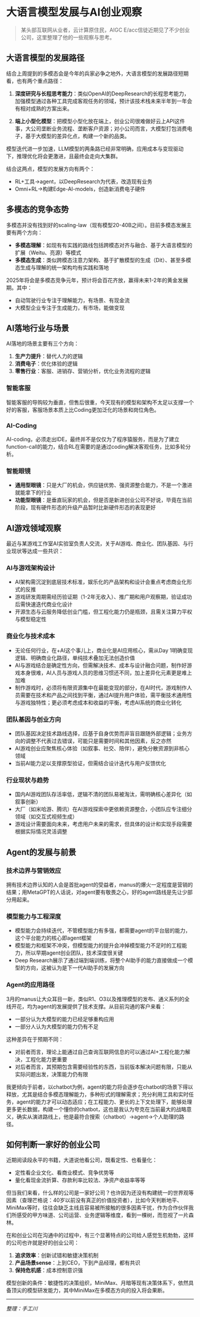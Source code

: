 # 大语言模型发展与AI创业观察

> 某头部互联网从业者，云计算原住民，AIGC E/acc信徒近期见了不少创业公司，这里整理了他的一些观察与思考。

## 大语言模型的发展路径

结合上周提到的多模态会是今年的兵家必争之地外，大语言模型的发展路径短期看，也有两个重点路径：

1. **深度研究与长程思考能力**：类似OpenAI的DeepResearch的长程思考能力，加强模型通过各种工具完成客观任务的领域，预计该技术栈未来半年到一年会有相对成熟的方案出来。

2. **端上小型化模型**：把模型小型化放在端上，创业公司很难做好云上API这件事，大公司垄断业务流程、垄断客户资源；对小公司而言，大模型打包消费电子，基于大模型的差异化点，构建一个新的品类。

模型迭代进一步加速，LLM模型的两条路已经非常明确，应用成本与变现驱动下，推理优化将会更激进，且最终会走向大集群。

结合这两点，模型的发展方向有两个：
- RL+工具->agent，以DeepResearch为代表，改造现有业务
- Omni+RL->构建Edge-AI-models，创造新消费电子硬件

## 多模态的竞争态势

多模态并没有找到好的scaling-law（现有模型20-40B之间）。目前多模态发展主要有两个方向：

- **多模态理解**：如现有有实践的路线包括跨模态对齐与融合、基于大语言模型的扩展（Weitu、亮源）等模式
- **多模态生成**：类似跨模态注意力架构、基于扩散模型的生成（Dit）、甚至多模态生成与理解的统一架构均有实践和落地

2025年将会是多模态竞争元年，预计将会百花齐放，赢得未来1-2年的黄金发展期。其中：
- 自动驾驶行业专注于理解能力，有场景、有现金流
- 大模型企业专注于生成能力，有市场，能做变现

## AI落地行业与场景

AI落地的场景主要有三个方向：
1. **生产力提升**：替代人力的逻辑
2. **消费电子**：优化体验的逻辑
3. **零售行业**：客服、进销存、营销分析，优化业务流程的逻辑

### 智能客服

智能客服的导购较为垂直，但售后很重，今天现有的模型和架构不太足以支撑一个好的客服，客服场景本质上比Coding更加泛化的场景和岗位角色。

### AI-Coding

AI-coding，必须走出IDE，最终并不是仅仅为了程序猿服务，而是为了建立function-call的能力，结合RL在需要的是通过coding解决客观任务，比如多轮分析。

### 智能眼镜

- **通用型眼镜**：只是大厂的机会，供应链优势、强资源整合能力，不是一个激进就能拿下的行业
- **功能型眼镜**：是垂直玩家的机会，但是否是新进创业公司不好说，毕竟在当前阶段，现有硬件形态的升级产品暂时比新硬件形态的表现更好

## AI游戏领域观察

最近与某游戏工作室AI实验室负责人交流，关于AI游戏、商业化、团队基因、与行业现状等达成一些共识：

### AI与游戏架构设计

- AI架构需沉淀到底层技术标准，娱乐化的产品架构和设计会重点考虑商业化形式的反推
- 游戏研发周期需经历验证期（1-2年无收入）、推广期和用户观察期，验证成功后需快速迭代商业化设计
- 开源生态与云服务降低创业门槛，但工程化能力仍是瓶颈，且需关注算力平权与模型稳定性

### 商业化与技术成本

- 无论任何行业，在+AI这个事儿上，商业化是AI应用核心，需从Day 1明确变现逻辑、明确商业化路径，单纯技术叠加无法创造价值
- AI与游戏结合是确定性方向，但需解决技术、成本与设计融合问题，制作好游戏本身很难，AI人员与游戏人员的思维习惯还不同，加上差异化元素更是难上加难
- 制作游戏时，必须将有限资源集中在最能变现的部分，在AI时代，游戏制作人员需要在技术和产品之间找到平衡，通过AI提升用户体验，需平衡技术通用性与游戏独特性；更必须考虑成本和收益的平衡，考虑AI系统的商业化转化

### 团队基因与创业方向

- 团队基因决定技术路线选择，应基于自身优势而非盲目跟随外部逻辑；业务方向的调整不代表过去错误，可能只是需要时间和其他因素，反之亦然
- AI游戏创业应聚焦核心体验（如叙事、社交、陪伴），避免分散资源到非核心领域
- 当前AI能力足以支撑原型验证，但需结合设计迭代与用户反馈优化

### 行业现状与趋势

- 国内AI游戏团队存活率低，逻辑不清的团队易被淘汰，需明确核心差异化（如叙事创新）
- 大厂（如米哈游、腾讯）在AI游戏探索中更依赖资源整合，小团队应专注细分领域（如交互式视频生成）
- 游戏设计需要面向未来，考虑用户未来的需求，但具体的设计和实现手段需要根据实际情况灵活调整

## Agent的发展与前景

### 技术边界与营销效应

拥有技术边界认知的人会是首批agent的受益者，manus的爆火一定程度是营销的结果；用MetaGPT的人话说，对agent要有敬畏之心，好的agent路线是先让少部分用起来。

### 模型能力与工程深度

- 模型能力会持续迭代，不管模型能力有多强，都需要agent的平台层的能力，这个平台能力的核心即agent框架
- 模型能力和框架不冲突，但模型能力的提升会冲掉模型能力不足时的工程能力，所以早期agent创业团队，技术深度很关键
- Deep Research展示了通过端到端训练，将整个AI助手的能力直接做成一个模型的方向，这被认为是下一代AI助手的发展方向

### Agent的应用路径

3月的manus让大众耳目一新，类似R1、O3以及推理模型的发布、通义系列的全线开花，均为agent的发展提供了技术支撑。从目前沟通的客户来看：
- 一部分认为大模型的能力已经足够重构应用
- 一部分人认为大模型的能力仍有不足

这种差异在于预期不同：
- 对前者而言，理论上能通过自己查询互联网信息的可以通过AI+工程化能力解决，工程化能力更重要
- 对后者而言，其预期包含需要经验性的东西，当前版本解决问题有限，只能从实际问题出发，决策能力仍有限

我更倾向于前者，以chatbot为例，agent的能力将会逐步在chatbot的场景下得以释放，尤其是结合多模态理解能力，多种形式的理解需求；充分利用工具和实时任务，agent的能力才可以动态适应；在工程能力、更长的上下文处理下，能够处理更多更长数据，构建一个懂你的chatbot，这也是我认为夸克在当前最大的战略意义，确实从演进路线上，他是最符合搜索（chatbot）->agent->个人助理的路径。

## 如何判断一家好的创业公司

近期阅读段永平的书籍，大道说他看公司，既看定性、也看量化：
- 定性看企业文化、看商业模式、竞争优势等
- 量化看现金流折算、存款利率比较法、净资产收益率等等

但当我们来看，什么样的公司是一家好公司？也许因为还没有构建统一的世界观等因素（查理芒格说：40岁以前没有真正的价值投资者），比如今天判断地平、MiniMax等时，往往会缺乏主线且容易被所接触的很多因素干扰，作为合作伙伴我们所感受的甲方味道、公司运营、业务逻辑等维度，看到一棵树，而忽视了一片森林。

在和创业公司在沟通中的过程中，有三个显著特点的公司给人感觉生机勃勃，这样的公司也许就是好的创业公司：

1. **追求效率**：创新试错和敏捷决策机制
2. **产品场景sense**：上到CEO，下到产品经理，都有共识
3. **保持危机感**：成本控制意识强

模型创新的条件：敏捷性的决策组织，MiniMax、月暗等现有决策体系下，依然具备顶尖的模型研发能力，其中MiniMax在多模态方向的投入将会果断。

---

*整理：手工川* 